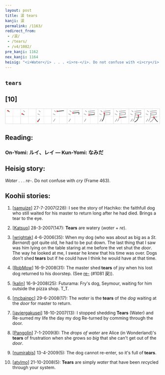 ```yaml
---
layout: post
title: 涙 tears
kanji: 涙
permalink: /1163/
redirect_from:
 - /涙/
 - /tears/
 - /v4/1082/
pre_kanji: 1162
nex_kanji: 1164
heisig: "<i>Water</i> . . . <i>re-</i>. Do not confuse with <i>cry</i> (Frame 463)."
---
```


## `tears`

## [10]

<div class="stroke"><img src="../images/E6B699.png" /></div>

## Reading:

### On-Yomi: ルイ、レイ &mdash; Kun-Yomi: なみだ

## Heisig story:

<i>Water</i> . . . <i>re-</i>. Do not confuse with <i>cry</i> (Frame 463).

## Koohii stories:

1) [<a href="http://kanji.koohii.com/profile/samuize">samuize</a>] 27-7-2007(228): I see the story of Hachiko: the faithfull dog who still waited for his master to return long after he had died. Brings a tear to the eye.

2) [<a href="http://kanji.koohii.com/profile/Katsuo">Katsuo</a>] 28-3-2007(147): <strong>Tears</strong> are watery (<em>water</em> + <em>re</em>).

3) [<a href="http://kanji.koohii.com/profile/wrightak">wrightak</a>] 4-6-2006(35): When my dog (who was about as big as a <em>St. Bernard</em>) got quite old, he had to be put down. The last thing that I saw was him lying on the table staring at me before the vet shut the <em>door</em>. The way he looked at me, I swear he knew that his time was over. Dogs don&#039;t shed<strong> tears</strong> but if he could have I think he would have at that time.

4) [<a href="http://kanji.koohii.com/profile/RobMow">RobMow</a>] 16-9-2008(31): The master shed<strong> tears</strong> of joy when his lost dog returned to his doorstep. (See <a href="../1081">re-</a> (#1081 戻)).

5) [<a href="http://kanji.koohii.com/profile/kalin">kalin</a>] 16-9-2008(25): Futurama: Fry&#039;s dog, Seymour, waiting for him outside the pizza shop. T_T.

6) [<a href="http://kanji.koohii.com/profile/mcbainpc">mcbainpc</a>] 29-6-2008(17): The <em>water</em> is the<strong> tears</strong> of the <em>dog</em> waiting at the <em>door</em> for master to return.

7) [<a href="http://kanji.koohii.com/profile/javiergakusei">javiergakusei</a>] 18-10-2007(13): I stopped shedding<strong> Tears</strong> (Water) and Re-sumed my life the day my dog Re-turned by comming through the door.

8) [<a href="http://kanji.koohii.com/profile/Pangolin">Pangolin</a>] 7-1-2009(8): The <em>drops of water</em> are Alice (in Wonderland)&#039;s<strong> tears</strong> of frustration when she grows so <em>big</em> that she can&#039;t get out of the <em>door</em>.

9) [<a href="http://kanji.koohii.com/profile/numirabis">numirabis</a>] 13-4-2009(5): The dog cannot re-enter, so it&#039;s full of<strong> tears</strong>.

10) [<a href="http://kanji.koohii.com/profile/atylmo">atylmo</a>] 21-10-2008(5): <strong>Tears</strong> are simply <em>water</em> that have been <em>re</em>cycled through your system.
